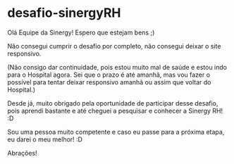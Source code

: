 # desafio-sinergyRH

Olá Equipe da Sinergy! Espero que estejam bens ;)

Não consegui cumprir o desafio por completo, não consegui deixar o site responsivo. 

(Não consigo dar continuidade, pois estou muito mal de saúde e estou indo para o Hospital agora. 
Sei que o prazo é até amanhã, mas vou fazer o possível para tentar deixar responsivo amanhã ou assim que voltar do Hospital.)

Desde já, muito obrigado pela oportunidade de participar desse desafio, pois aprendi bastante e até cheguei a pesquisar e conhecer a Sinergy RH! :D

Sou uma pessoa muito competente e caso eu passe para a próxima etapa, eu darei o meu melhor! :D

Abrações!
